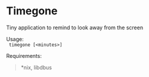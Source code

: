 # Timegone
Tiny application to remind to look away from the screen

Usage:  
` timegone [<minutes>]`

Requirements:
> *nix, libdbus
